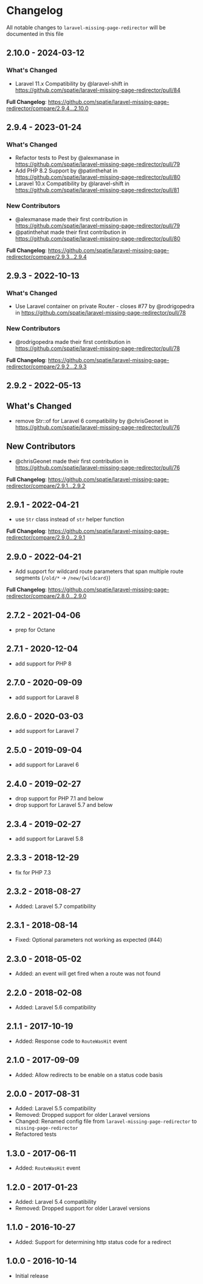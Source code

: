 # Changelog

All notable changes to `laravel-missing-page-redirector` will be documented in this file

## 2.10.0 - 2024-03-12

### What's Changed

* Laravel 11.x Compatibility by @laravel-shift in https://github.com/spatie/laravel-missing-page-redirector/pull/84

**Full Changelog**: https://github.com/spatie/laravel-missing-page-redirector/compare/2.9.4...2.10.0

## 2.9.4 - 2023-01-24

### What's Changed

- Refactor tests to Pest by @alexmanase in https://github.com/spatie/laravel-missing-page-redirector/pull/79
- Add PHP 8.2 Support by @patinthehat in https://github.com/spatie/laravel-missing-page-redirector/pull/80
- Laravel 10.x Compatibility by @laravel-shift in https://github.com/spatie/laravel-missing-page-redirector/pull/81

### New Contributors

- @alexmanase made their first contribution in https://github.com/spatie/laravel-missing-page-redirector/pull/79
- @patinthehat made their first contribution in https://github.com/spatie/laravel-missing-page-redirector/pull/80

**Full Changelog**: https://github.com/spatie/laravel-missing-page-redirector/compare/2.9.3...2.9.4

## 2.9.3 - 2022-10-13

### What's Changed

- Use Laravel container on private Router - closes #77 by @rodrigopedra in https://github.com/spatie/laravel-missing-page-redirector/pull/78

### New Contributors

- @rodrigopedra made their first contribution in https://github.com/spatie/laravel-missing-page-redirector/pull/78

**Full Changelog**: https://github.com/spatie/laravel-missing-page-redirector/compare/2.9.2...2.9.3

## 2.9.2 - 2022-05-13

## What's Changed

- remove Str::of for Laravel 6 compatibility by @chrisGeonet in https://github.com/spatie/laravel-missing-page-redirector/pull/76

## New Contributors

- @chrisGeonet made their first contribution in https://github.com/spatie/laravel-missing-page-redirector/pull/76

**Full Changelog**: https://github.com/spatie/laravel-missing-page-redirector/compare/2.9.1...2.9.2

## 2.9.1 - 2022-04-21

- use `Str` class instead of `str` helper function

**Full Changelog**: https://github.com/spatie/laravel-missing-page-redirector/compare/2.9.0...2.9.1

## 2.9.0 - 2022-04-21

- Add support for wildcard route parameters that span multiple route segments (`/old/*` -> `/new/{wildcard}`)

**Full Changelog**: https://github.com/spatie/laravel-missing-page-redirector/compare/2.8.0...2.9.0

## 2.7.2 - 2021-04-06

- prep for Octane

## 2.7.1 - 2020-12-04

- add support for PHP 8

## 2.7.0 - 2020-09-09

- add support for Laravel 8

## 2.6.0 - 2020-03-03

- add support for Laravel 7

## 2.5.0 - 2019-09-04

- add support for Laravel 6

## 2.4.0 - 2019-02-27

- drop support for PHP 7.1 and below
- drop support for Laravel 5.7 and below

## 2.3.4 - 2019-02-27

- add support for Laravel 5.8

## 2.3.3 - 2018-12-29

- fix for PHP 7.3

## 2.3.2 - 2018-08-27

- Added: Laravel 5.7 compatibility

## 2.3.1 - 2018-08-14

- Fixed: Optional parameters not working as expected (#44)

## 2.3.0 - 2018-05-02

- Added: an event will get fired when a route was not found

## 2.2.0 - 2018-02-08

- Added: Laravel 5.6 compatibility

## 2.1.1 - 2017-10-19

- Added: Response code to `RouteWasHit` event

## 2.1.0 - 2017-09-09

- Added: Allow redirects to be enable on a status code basis

## 2.0.0 - 2017-08-31

- Added: Laravel 5.5 compatibility
- Removed: Dropped support for older Laravel versions
- Changed: Renamed config file from `laravel-missing-page-redirector` to `missing-page-redirector`
- Refactored tests

## 1.3.0 - 2017-06-11

- Added: `RouteWasHit` event

## 1.2.0 - 2017-01-23

- Added: Laravel 5.4 compatibility
- Removed: Dropped support for older Laravel versions

## 1.1.0 - 2016-10-27

- Added: Support for determining http status code for a redirect

## 1.0.0 - 2016-10-14

- Initial release
